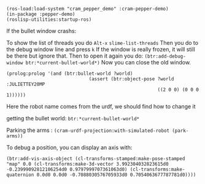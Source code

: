 ```
(ros-load:load-system "cram_pepper_demo" :cram-pepper-demo)
(in-package :pepper-demo)
(roslisp-utilities:startup-ros)
```

If the bullet window crashs:

To show the list of threads you do `Alt-x` `slime-list-threads`
Then you do to the debug window line and press `k`
If the window is really frozen, it will still be there but ignore that.
Then to open it again you do: `(btr:add-debug-window btr:*current-bullet-world*)`
Now you can close the old window.

```
(prolog:prolog '(and (btr:bullet-world ?world)
                              (assert (btr:object-pose ?world :JULIETTEY20MP
                                                       ((2 0 0) (0 0 0 1))))))
```

Here the robot name comes from the urdf, we should find how to change it

getting the bullet world: `btr:*current-bullet-world*`

Parking the arms : `(cram-urdf-projection:with-simulated-robot (park-arms))`

To debug a position, you can display an axis with:
```
(btr:add-vis-axis-object (cl-transforms-stamped:make-pose-stamped "map" 0.0 (cl-transforms:make-3d-vector 3.992304032823615d0 -0.23999092812106254d0 0.9797999707361063d0) (cl-transforms:make-quaternion 0.0d0 0.0d0 -0.7088030576705933d0 0.7054063677787781d0))))
```
